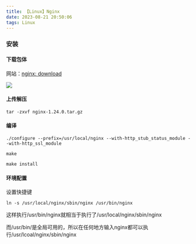 ```yaml
---
title: 【Linux】Nginx
date: 2023-08-21 20:50:06
tags: Linux
---
```


### 安装

#### 下载包体

网站：[nginx: download](https://nginx.org/en/download.html)

<img class="base" src="/../images/Linux/nginx/安装网站.png"></img>

#### 上传解压

`tar -zxvf nginx-1.24.0.tar.gz`

#### 编译

`./configure --prefix=/usr/local/nginx --with-http_stub_status_module --with-http_ssl_module`

`make`

`make install`

#### 环境配置

设置快捷键

`ln -s /usr/local/nginx/sbin/nginx /usr/bin/nginx`

这样执行/usr/bin/nginx就相当于执行了/usr/local/nginx/sbin/nginx

而/usr/bin/是全局可用的，所以在任何地方输入nginx都可以执行/usr/lcoal/nginx/sbin/nginx
